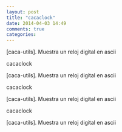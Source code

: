 ```yaml
---
layout: post
title: "cacaclock"
date: 2014-04-03 14:49
comments: true
categories: 
---
```

[caca-utils]. Muestra un reloj digital en ascii

cacaclock

[caca-utils]. Muestra un reloj digital en ascii

cacaclock

[caca-utils]. Muestra un reloj digital en ascii

cacaclock

[caca-utils]. Muestra un reloj digital en ascii

